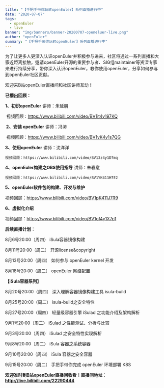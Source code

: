 ```yaml
---
title: "【手把手带你玩转openEuler】系列直播进行中"
date: "2020-07-07"
tags:
  - openEuler
  - live
banner: "img/banners/banner-20200707-openeluer-live.png"
author: "openEuler"
summary: "【手把手带你玩转openEuler】系列直播进行中"
---
```


<ClientOnly>
  <news-newsHeader />
</ClientOnly>

<div class="markdown">

 为了让更多人更深入认识openEuler并积极参与进来，社区将通过一系列直播和大家近距离接触，邀请openEuler开源的重要参与者、SIG组maintainer等资深专家来进行持续分享，带你深入认识openEuler，教你使用openEuler，分享如何参与到openEuler社区贡献。

 
欢迎来B站openEuler直播间和社区讲师互动！

 
 **已播出回顾：** 

 **1、初识openEuler**  讲师：朱延朋 

​    视频回顾：https://www.bilibili.com/video/BV1it4y197KQ

 

 **​  2、安装 openEuler**   讲师：冯涛

​    视频回顾：https://www.bilibili.com/video/BV1vK4y1s7QG 


 **3、使用openEuler**    讲师：沈洋洋

    视频回顾：https://www.bilibili.com/video/BV13z4y1D7mq


 **4、openEuler构建之OBS使用指导**    讲师：朱春意

    视频回顾：https://www.bilibili.com/video/BV1YK411H7E2


 **5、openEuler软件包的构建、开发与维护** 

   视频回顾：https://www.bilibili.com/video/BV1pK411J7R9


 **6、虚拟化介绍** 

   视频回顾：https://www.bilibili.com/video/BV1of4y1X7p1



 **后续直播计划：** 

8月6号20:00（周四）     iSula容器镜像构建   
  
8月11号20:00（周二）    开源license&copyright  

8月13号20:00（周四）    如何参与 openEuler kernel 开发  

8月18号20:00（周二）    openEuler 网络配置

 **【iSula容器系列】** 

8月20号20:00（周四）   深入理解容器镜像构建工具 isula-build

8月25号20:00（周二）   isula-build之安全特性 

8月27号20:00（周四）   轻量级容器引擎 iSulad 之功能介绍及架构解析

9月1号20:00（周二）    iSulad 之性能测试、分析与比较

9月3号20:00（周四）    iSulad 之安全特性实现解析 

9月8号20:00（周二）    iSula 容器之系统容器

9月10号20:00（周四）   iSula 容器之安全容器

9月15号20:00（周二）   手把手带你完成 openEuler 环境部署 K8S 


 **欢迎准时到B站openEuler直播间收看！直播间地址：http://live.bilibili.com/22290444**  

</div>